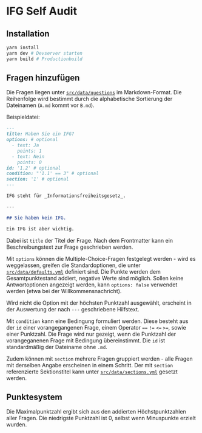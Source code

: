 # IFG Self Audit

## Installation

```bash
yarn install
yarn dev # Devserver starten
yarn build # Productionbuild
```

## Fragen hinzufügen

Die Fragen liegen unter [`src/data/questions`](https://github.com/okfde/ifg-self-audit/tree/master/src/data/questions) im Markdown-Format. Die Reihenfolge wird bestimmt durch die alphabetische Sortierung der Dateinamen (`A.md` kommt vor `B.md`).

Beispieldatei:

```markdown
---
title: Haben Sie ein IFG?
options: # optional
  - text: Ja
    points: 1
  - text: Nein
    points: 0
id: '1.2' # optional
condition: "'1.1' == 3" # optional
section: '1' # optional
---

IFG steht für _Informationsfreiheitsgesetz_.

---

## Sie haben kein IFG.

Ein IFG ist aber wichtig.
```

Dabei ist `title` der Titel der Frage. Nach dem Frontmatter kann ein Beschreibungstext zur Frage geschrieben werden.

Mit `options` können die Multiple-Choice-Fragen festgelegt werden - wird es weggelassen, greifen die Standardoptionen, die unter [`src/data/defaults.yml`](https://github.com/okfde/ifg-self-audit/blob/master/src/data/defaults.yml) definiert sind. Die Punkte werden dem Gesamtpunktestand addiert, negative Werte sind möglich. Sollen keine Antwortoptionen angezeigt werden, kann `options: false` verwendet werden (etwa bei der Willkommensnachricht).

Wird nicht die Option mit der höchsten Punktzahl ausgewählt, erscheint in der Auswertung der nach `---` geschriebene Hilfstext.

Mit `condition` kann eine Bedingung formuliert werden. Diese besteht aus der `id` einer vorangegangenen Frage, einem Operator `==` `!=` `<=` `>=`, sowie einer Punktzahl. Die Frage wird nur gezeigt, wenn die Punktzahl der vorangeganenen Frage mit Bedingung übereinstimmt. Die `id` ist standardmäßig der Dateiname ohne `.md`.

Zudem können mit `section` mehrere Fragen gruppiert werden - alle Fragen mit derselben Angabe erscheinen in einem Schritt. Der mit `section` referenzierte Sektionstitel kann unter [`src/data/sections.yml`](https://github.com/okfde/ifg-self-audit/blob/master/src/data/sections.yml) gesetzt werden.

## Punktesystem

Die Maximalpunktzahl ergibt sich aus den addierten Höchstpunktzahlen aller Fragen. Die niedrigste Punktzahl ist 0, selbst wenn Minuspunkte erzielt wurden.
